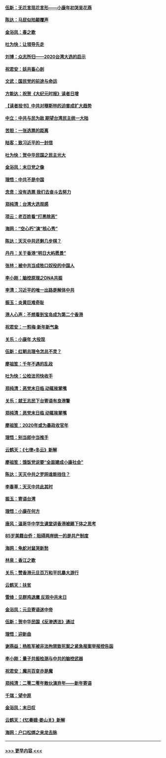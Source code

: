 #### [伍新：无花言现花言形——小康年初哭吴花燕](../pages/nsc993/n11800044.md?t=01172233) 
#### [陈达：马屁似拍颠覆声](../pages/nsc993/n11800010.md?t=01172233) 
#### [金浴凤：春之歌](../pages/nsc993/n11797687.md?t=01172233) 
#### [吐为快：让领导先走](../pages/nsc993/n11797512.md?t=01172233) 
#### [刘博：众志所归——2020台湾大选的启示](../pages/nsc993/n11796878.md?t=01172233) 
#### [祝君安：妖共畜心剖](../pages/nsc993/n11794273.md?t=01172233) 
#### [文武：国民党的前途与命运](../pages/nsc993/n11794198.md?t=01172233) 
#### [方能达：祝贺《大纪元时报》读者日增](../pages/nsc993/n11793807.md?t=01172233) 
#### [【读者投书】中共对穆斯林的迫害成扩大趋势](../pages/nsc993/n11791371.md?t=01172233) 
#### [中立：中共与民为敌 期望台湾民主统一大陆](../pages/nsc993/n11790392.md?t=01172233) 
#### [苦胆：一张选票的距离](../pages/nsc993/n11788914.md?t=01172233) 
#### [陆客：致习近平的一封信](../pages/nsc993/n11788867.md?t=01172233) 
#### [吐为快：贺中华民国之民主光大](../pages/nsc993/n11788618.md?t=01172233) 
#### [金浴凤：末日党之像](../pages/nsc993/n11787475.md?t=01172233) 
#### [理悟：中共不是中国](../pages/nsc993/n11787463.md?t=01172233) 
#### [念贲：没有选票  我们去奋斗去努力](../pages/nsc993/n11787398.md?t=01172233) 
#### [郑纯清：台湾大选观感](../pages/nsc993/n11786210.md?t=01172233) 
#### [项云：老百姓看“打黑除恶”](../pages/nsc993/n11785398.md?t=01172233) 
#### [海网：“空心朽”演“核心秀”](../pages/nsc993/n11783874.md?t=01172233) 
#### [陈达：天灭中共还剩几步棋？](../pages/nsc993/n11783719.md?t=01172233) 
#### [丹丹：关于香港“明日大屿愿景”](../pages/nsc993/n11783273.md?t=01172233) 
#### [张林：被中共当成牲口奴役的中国人](../pages/nsc993/n11782397.md?t=01172233) 
#### [李小刚：脑控原理之DNA共振](../pages/nsc993/n11780962.md?t=01172233) 
#### [李清：习近平的唯一出路是解体中共](../pages/nsc993/n11780866.md?t=01172233) 
#### [振玉：炎黄巨难奇耻](../pages/nsc993/n11779632.md?t=01172233) 
#### [港人心声：不想看到宝岛成为第二个香港](../pages/nsc993/n11778817.md?t=01172233) 
#### [祝君安：一剪梅‧新年新气象](../pages/nsc993/n11776340.md?t=01172233) 
#### [关乐：小康年 大役现](../pages/nsc993/n11774213.md?t=01172233) 
#### [伍新：红朝总理令怎总不灵？](../pages/nsc993/n11770813.md?t=01172233) 
#### [廖祖笙：千年不遇的乱政](../pages/nsc993/n11770373.md?t=01172233) 
#### [吐为快：公检法司快收手](../pages/nsc993/n11770359.md?t=01172233) 
#### [郑纯清：恶党末日临 动辄挨掌嘴](../pages/nsc993/n11769912.md?t=01172233) 
#### [关乐：就王志民下台寄语有良港警](../pages/nsc993/n11769903.md?t=01172233) 
#### [郑纯清：恶党末日临 动辄挨掌嘴](../pages/nsc993/n11769356.md?t=01172233) 
#### [廖祖笙：2020年或为暴政收官年](../pages/nsc993/n11768216.md?t=01172233) 
#### [理悟：别当郎中当推手](../pages/nsc993/n11768243.md?t=01172233) 
#### [云鹤天：《七律▪冬云》新解](../pages/nsc993/n11768204.md?t=01172233) 
#### [廖祖笙：饿饭党说要“全面建成小康社会”](../pages/nsc993/n11767482.md?t=01172233) 
#### [陈达：天灭中共之罗网谁能挡住？](../pages/nsc993/n11767465.md?t=01172233) 
#### [李春草：天灭中共此其时](../pages/nsc993/n11767452.md?t=01172233) 
#### [振玉：寄语台湾](../pages/nsc993/n11767432.md?t=01172233) 
#### [理悟：小康在何方](../pages/nsc993/n11767394.md?t=01172233) 
#### [唐风：温哥华中学生课堂讲香港被踢下体之思考](../pages/nsc993/n11766848.md?t=01172233) 
#### [85岁美籍台侨：阻碍两岸统一的是共产制度](../pages/nsc993/n11765043.md?t=01172233) 
#### [海网：龟蛇对鼠哭新愁](../pages/nsc993/n11764895.md?t=01172233) 
#### [林泉：香江之歌](../pages/nsc993/n11764415.md?t=01172233) 
#### [关乐：赞香港元旦百万和平抗暴大游行](../pages/nsc993/n11764382.md?t=01172233) 
#### [云鹤天：扶贫](../pages/nsc993/n11764245.md?t=01172233) 
#### [雪绮：见群鸡退鹰  反观中共末日](../pages/nsc993/n11762112.md?t=01172233) 
#### [金浴凤：元旦寄语迷中帝](../pages/nsc993/n11761788.md?t=01172233) 
#### [伍新：贺中华民国《反渗透法》通过](../pages/nsc993/n11761994.md?t=01172233) 
#### [理悟：迎新曲](../pages/nsc993/n11761152.md?t=01172233) 
#### [谢燕益：杨胜军被非法拘禁致死案之紧急报案举报控告函](../pages/nsc993/n11756134.md?t=01172233) 
#### [李小刚：量子共振检测与中共的脑控武器](../pages/nsc993/n11754518.md?t=01172233) 
#### [祝君安：魔共百变亦是魔](../pages/nsc993/n11754469.md?t=01172233) 
#### [郑纯清：二零二零年散伙演弃年——新年寄语](../pages/nsc993/n11754195.md?t=01172233) 
#### [千瑞：望中原](../pages/nsc993/n11754159.md?t=01172233) 
#### [金浴凤：末日叹](../pages/nsc993/n11752359.md?t=01172233) 
#### [云鹤天：《忆秦娥‧娄山关》新解](../pages/nsc993/n11752348.md?t=01172233) 
#### [海网：户口松绑之来龙去脉](../pages/nsc993/n11752328.md?t=01172233) 

----
#### [ >>> 更早内容 <<< ](../indexes/nsc993-earlier.md)
